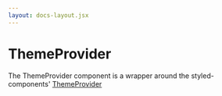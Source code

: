 ```yaml
---
layout: docs-layout.jsx
---
```


# ThemeProvider

The ThemeProvider component is a wrapper around the styled-components' [ThemeProvider][sc-theme]

[sc-theme]: https://www.styled-components.com/docs/advanced#theming
